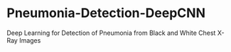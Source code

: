 # Pneumonia-Detection-DeepCNN
Deep Learning for Detection of Pneumonia from Black and White Chest X-Ray Images
